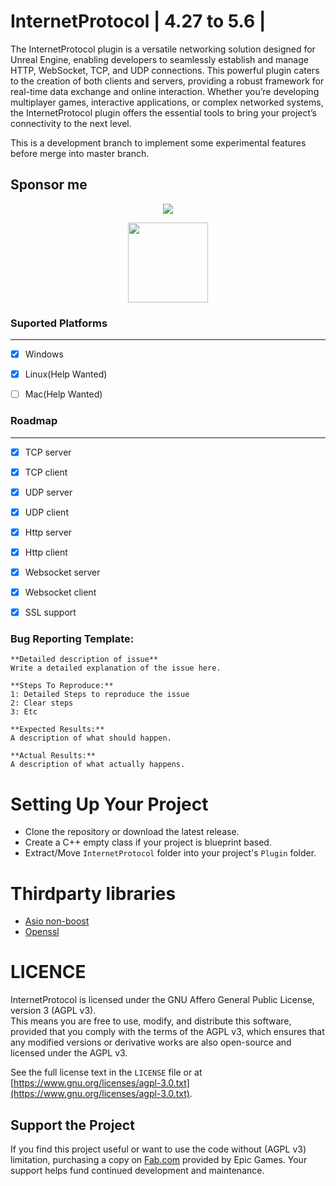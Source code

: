 # InternetProtocol | 4.27 to 5.6 |

The InternetProtocol plugin is a versatile networking solution designed for Unreal Engine, enabling developers to seamlessly establish and manage HTTP, WebSocket, TCP, and UDP connections. This powerful plugin caters to the creation of both clients and servers, providing a robust framework for real-time data exchange and online interaction. Whether you’re developing multiplayer games, interactive applications, or complex networked systems, the InternetProtocol plugin offers the essential tools to bring your project’s connectivity to the next level.

This is a development branch to implement some experimental features before merge into master branch.


## Sponsor me

<p align="center">
  <a href="https://www.paypal.com/donate?hosted_button_id=L48BPZ4VVCN6Q"><img src="https://www.paypalobjects.com/en_US/i/btn/btn_donateCC_LG.gif"></a>
</p>
<p align="center">
  <a href="https://nubank.com.br/pagar/1bcou4/5D6eezlHdm"><img src="https://logodownload.org/wp-content/uploads/2020/02/pix-bc-logo.png" width="128"></a>
</p>

### Suported Platforms

---

- [x] Windows

- [X] Linux(Help Wanted)

- [ ] Mac(Help Wanted)

### Roadmap

---

- [X] TCP server

- [X] TCP client

- [X] UDP server

- [X] UDP client

- [X] Http server

- [X] Http client

- [X] Websocket server

- [X] Websocket client

- [X] SSL support

### Bug Reporting Template:
```
**Detailed description of issue**
Write a detailed explanation of the issue here.

**Steps To Reproduce:**
1: Detailed Steps to reproduce the issue 
2: Clear steps
3: Etc

**Expected Results:**
A description of what should happen.

**Actual Results:**
A description of what actually happens.
```

# Setting Up Your Project
- Clone the repository or download the latest release.
- Create a C++ empty class if your project is blueprint based.
- Extract/Move `InternetProtocol` folder into your project's `Plugin` folder.

# Thirdparty libraries
- [Asio non-boost](https://think-async.com/Asio/)
- [Openssl](https://www.openssl.org/)

# LICENCE

InternetProtocol is licensed under the GNU Affero General Public License, version 3 (AGPL v3).  
This means you are free to use, modify, and distribute this software, provided that you comply with the terms of the
AGPL v3, which ensures that any modified versions or derivative works are also open-source and licensed under the AGPL
v3.

See the full license text in the `LICENSE` file or
at [https://www.gnu.org/licenses/agpl-3.0.txt](https://www.gnu.org/licenses/agpl-3.0.txt).

## Support the Project

If you find this project useful or want to use the code without (AGPL v3) limitation, purchasing a copy
on [Fab.com](https://www.fab.com) provided by Epic Games. Your support helps fund continued development and maintenance.
